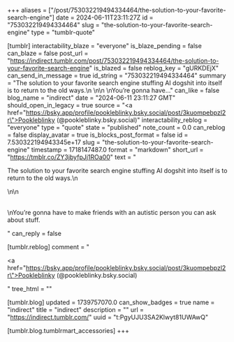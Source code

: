 +++
aliases = ["/post/753032219494334464/the-solution-to-your-favorite-search-engine"]
date = 2024-06-11T23:11:27Z
id = "753032219494334464"
slug = "the-solution-to-your-favorite-search-engine"
type = "tumblr-quote"

[tumblr]
interactability_blaze = "everyone"
is_blaze_pending = false
can_blaze = false
post_url = "https://indirect.tumblr.com/post/753032219494334464/the-solution-to-your-favorite-search-engine"
is_blazed = false
reblog_key = "gURKDEjX"
can_send_in_message = true
id_string = "753032219494334464"
summary = "The solution to your favorite search engine stuffing AI dogshit into itself is to return to the old ways.\n \n\n \nYou’re gonna have..."
can_like = false
blog_name = "indirect"
date = "2024-06-11 23:11:27 GMT"
should_open_in_legacy = true
source = "<a href=\"https://bsky.app/profile/pookleblinky.bsky.social/post/3kuompebpzl2r\">Pookleblinky (@pookleblinky.bsky.social)</a>"
interactability_reblog = "everyone"
type = "quote"
state = "published"
note_count = 0.0
can_reblog = false
display_avatar = true
is_blocks_post_format = false
id = 7.530322194943345e+17
slug = "the-solution-to-your-favorite-search-engine"
timestamp = 1718147487.0
format = "markdown"
short_url = "https://tmblr.co/ZY3jbyfpJj1ROa00"
text = "<p>The solution to your favorite search engine stuffing AI dogshit into itself is to return to the old ways.\n<br/></p>\n\n<p><br/>\nYou&rsquo;re gonna have to make friends with an autistic person you can ask about stuff.</p>"
can_reply = false

[tumblr.reblog]
comment = "<p><a href=\"https://bsky.app/profile/pookleblinky.bsky.social/post/3kuompebpzl2r\">Pookleblinky (@pookleblinky.bsky.social)</a></p>"
tree_html = ""

[tumblr.blog]
updated = 1739757070.0
can_show_badges = true
name = "indirect"
title = "indirect"
description = ""
url = "https://indirect.tumblr.com/"
uuid = "t:PgyUJU3SA2Klwyt81UWAwQ"

[tumblr.blog.tumblrmart_accessories]
+++
